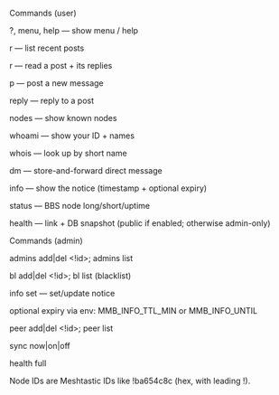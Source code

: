 Commands (user)

?, menu, help — show menu / help

r — list recent posts

r <id> — read a post + its replies

p <text> — post a new message

reply <id> <text> — reply to a post

nodes — show known nodes

whoami — show your ID + names

whois <short> — look up by short name

dm <short> <text> — store-and-forward direct message

info — show the notice (timestamp + optional expiry)

status — BBS node long/short/uptime

health — link + DB snapshot (public if enabled; otherwise admin-only)

Commands (admin)

admins add|del <!id>; admins list

bl add|del <!id>; bl list (blacklist)

info set <text> — set/update notice

optional expiry via env: MMB_INFO_TTL_MIN or MMB_INFO_UNTIL

peer add|del <!id>; peer list

sync now|on|off

health full

Node IDs are Meshtastic IDs like !ba654c8c (hex, with leading !).
